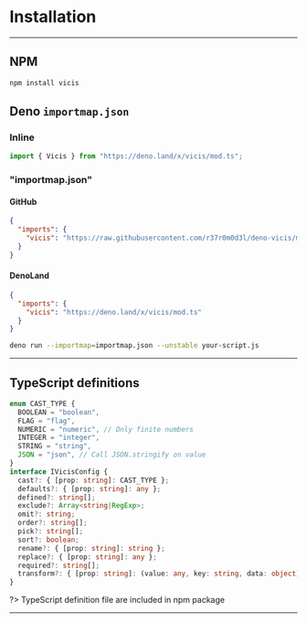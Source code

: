 # Installation

---

## NPM

```bash
npm install vicis
```

## Deno `importmap.json`

### Inline

```javascript
import { Vicis } from "https://deno.land/x/vicis/mod.ts";
```

### "importmap.json"

#### GitHub

```json
{
  "imports": {
    "vicis": "https://raw.githubusercontent.com/r37r0m0d3l/deno-vicis/master/mod.ts"
  }
}
```

#### DenoLand

```json
{
  "imports": {
    "vicis": "https://deno.land/x/vicis/mod.ts"
  }
}
```

```bash
deno run --importmap=importmap.json --unstable your-script.js
```

---

## TypeScript definitions

```typescript
enum CAST_TYPE {
  BOOLEAN = "boolean",
  FLAG = "flag",
  NUMERIC = "numeric", // Only finite numbers
  INTEGER = "integer",
  STRING = "string",
  JSON = "json", // Call JSON.stringify on value
}
interface IVicisConfig {
  cast?: { [prop: string]: CAST_TYPE };
  defaults?: { [prop: string]: any };
  defined?: string[];
  exclude?: Array<string|RegExp>;
  omit?: string;
  order?: string[];
  pick?: string[];
  sort?: boolean;
  rename?: { [prop: string]: string };
  replace?: { [prop: string]: any };
  required?: string[];
  transform?: { [prop: string]: (value: any, key: string, data: object) => any | Function };
}
```

?> TypeScript definition file are included in npm package

---
